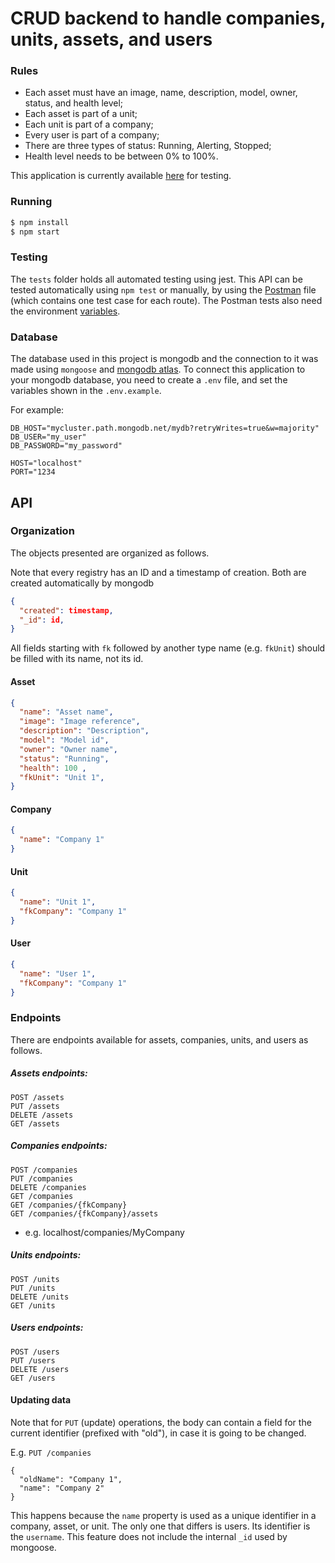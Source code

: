 # CRUD backend to handle companies, units, assets, and users

### Rules
- Each asset must have an image, name, description, model, owner, status, and health level;
- Each asset is part of a unit;
- Each unit is part of a company;
- Every user is part of a company;
- There are three types of status: Running, Alerting, Stopped;
- Health level needs to be between 0% to 100%.


This application is currently available [here](https://tractianapi.herokuapp.com/) for testing.

### Running

```sh
$ npm install
$ npm start
```

### Testing

The `tests` folder holds all automated testing using jest.
This API can be tested automatically using `npm test` or manually, by using the [Postman](https://github.com/Felipe31/CRUD-API/blob/main/postman/Tractian%20Backend.postman_collection.json) file (which contains one test case for each route). The Postman tests also need the environment [variables](https://github.com/Felipe31/CRUD-API/blob/main/postman/Localhost.postman_environment.json).

### Database

The database used in this project is mongodb and the connection to it was made using `mongoose` and [mongodb atlas](https://www.mongodb.com/atlas/database). To connect this application to your mongodb database, you need to create a `.env` file, and set the variables shown in the `.env.example`.

For example:
```
DB_HOST="mycluster.path.mongodb.net/mydb?retryWrites=true&w=majority"
DB_USER="my_user"
DB_PASSWORD="my_password"

HOST="localhost"
PORT="1234
```

## API

### Organization

The objects presented are organized as follows.

Note that every registry has an ID and a timestamp of creation. Both are created automatically by mongodb
```json
{
  "created": timestamp,
  "_id": id,
}
```

All fields starting with `fk` followed by another type name (e.g. `fkUnit`) should be filled with its name, not its id.

#### Asset
```json
{
  "name": "Asset name",
  "image": "Image reference",
  "description": "Description",
  "model": "Model id",
  "owner": "Owner name",
  "status": "Running",
  "health": 100 ,
  "fkUnit": "Unit 1",
}
```

#### Company
```json
{
  "name": "Company 1"
}
```

#### Unit
```json
{
  "name": "Unit 1",
  "fkCompany": "Company 1"
}
```

#### User
```json
{
  "name": "User 1",
  "fkCompany": "Company 1"
}
```
### Endpoints
There are endpoints available for assets, companies, units, and users as follows.

##### Assets endpoints:
```
POST /assets
PUT /assets
DELETE /assets
GET /assets
```

##### Companies endpoints:
```
POST /companies
PUT /companies
DELETE /companies
GET /companies
GET /companies/{fkCompany}
GET /companies/{fkCompany}/assets
```
* e.g. localhost/companies/MyCompany

##### Units endpoints:
```
POST /units
PUT /units
DELETE /units
GET /units
```

##### Users endpoints:
```
POST /users
PUT /users
DELETE /users
GET /users
```

#### Updating data
Note that for `PUT` (update) operations, the body can contain a field for the current identifier (prefixed with "old"), in case it is going to be changed.

E.g. `PUT /companies`
```
{
  "oldName": "Company 1",
  "name": "Company 2"
}
```
This happens because the `name` property is used as a unique identifier in a company, asset, or unit. The only one that differs is users. Its identifier is the `username`.
This feature does not include the internal `_id` used by mongoose.
